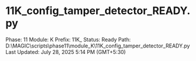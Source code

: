 # 11K_config_tamper_detector_READY.py

Phase: 11
Module: K
Prefix: 11K_
Status: Ready
Path: D:\MAGIC\scripts\phase11\module_K\11K_config_tamper_detector_READY.py
Last Updated: July 28, 2025 5:14 PM (GMT+5:30)
